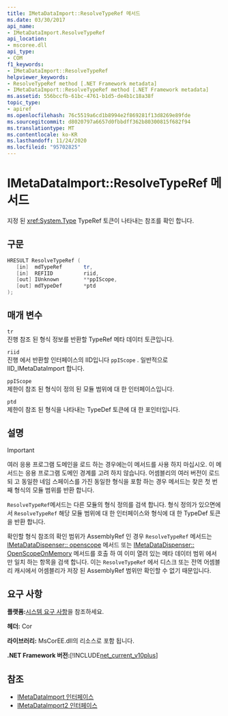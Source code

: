 ```yaml
---
title: IMetaDataImport::ResolveTypeRef 메서드
ms.date: 03/30/2017
api_name:
- IMetaDataImport.ResolveTypeRef
api_location:
- mscoree.dll
api_type:
- COM
f1_keywords:
- IMetaDataImport::ResolveTypeRef
helpviewer_keywords:
- ResolveTypeRef method [.NET Framework metadata]
- IMetaDataImport::ResolveTypeRef method [.NET Framework metadata]
ms.assetid: 556bccfb-61bc-4761-b1d5-de4b1c18a38f
topic_type:
- apiref
ms.openlocfilehash: 76c5519a6cd1b8994e2f869281f13d8269e89fde
ms.sourcegitcommit: d8020797a6657d0fbbdff362b80300815f682f94
ms.translationtype: MT
ms.contentlocale: ko-KR
ms.lasthandoff: 11/24/2020
ms.locfileid: "95702825"
---
```

# <a name="imetadataimportresolvetyperef-method"></a>IMetaDataImport::ResolveTypeRef 메서드

지정 된 <xref:System.Type> TypeRef 토큰이 나타내는 참조를 확인 합니다.  
  
## <a name="syntax"></a>구문  
  
```cpp  
HRESULT ResolveTypeRef (  
   [in]  mdTypeRef       tr,  
   [in]  REFIID          riid,  
   [out] IUnknown        **ppIScope,  
   [out] mdTypeDef       *ptd  
);  
```  
  
## <a name="parameters"></a>매개 변수  

 `tr`  
 진행 참조 된 형식 정보를 반환할 TypeRef 메타 데이터 토큰입니다.  
  
 `riid`  
 진행 에서 반환할 인터페이스의 IID입니다 `ppIScope` . 일반적으로 IID_IMetaDataImport 합니다.  
  
 `ppIScope`  
 제한이 참조 된 형식이 정의 된 모듈 범위에 대 한 인터페이스입니다.  
  
 `ptd`  
 제한이 참조 된 형식을 나타내는 TypeDef 토큰에 대 한 포인터입니다.  
  
## <a name="remarks"></a>설명  
  
> [!IMPORTANT]
> 여러 응용 프로그램 도메인을 로드 하는 경우에는이 메서드를 사용 하지 마십시오. 이 메서드는 응용 프로그램 도메인 경계를 고려 하지 않습니다. 어셈블리의 여러 버전이 로드 되 고 동일한 네임 스페이스를 가진 동일한 형식을 포함 하는 경우 메서드는 찾은 첫 번째 형식의 모듈 범위를 반환 합니다.  
  
 `ResolveTypeRef`메서드는 다른 모듈의 형식 정의를 검색 합니다. 형식 정의가 있으면에서 `ResolveTypeRef` 해당 모듈 범위에 대 한 인터페이스와 형식에 대 한 TypeDef 토큰을 반환 합니다.  
  
 확인할 형식 참조의 확인 범위가 AssemblyRef 인 경우 `ResolveTypeRef` 메서드는 [IMetaDataDispenser:: openscope](imetadatadispenser-openscope-method.md) 메서드 또는 [IMetaDataDispenser:: OpenScopeOnMemory](imetadatadispenser-openscopeonmemory-method.md) 메서드를 호출 하 여 이미 열려 있는 메타 데이터 범위 에서만 일치 하는 항목을 검색 합니다. 이는 `ResolveTypeRef` 에서 디스크 또는 전역 어셈블리 캐시에서 어셈블리가 저장 된 AssemblyRef 범위만 확인할 수 없기 때문입니다.  
  
## <a name="requirements"></a>요구 사항  

 **플랫폼:**[시스템 요구 사항](../../get-started/system-requirements.md)을 참조하세요.  
  
 **헤더:** Cor  
  
 **라이브러리:** MsCorEE.dll의 리소스로 포함 됩니다.  
  
 **.NET Framework 버전:**[!INCLUDE[net_current_v10plus](../../../../includes/net-current-v10plus-md.md)]  
  
## <a name="see-also"></a>참조

- [IMetaDataImport 인터페이스](imetadataimport-interface.md)
- [IMetaDataImport2 인터페이스](imetadataimport2-interface.md)

